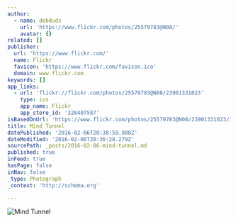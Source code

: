 ```yaml
---
author:
  - name: debduds
    url: 'https://www.flickr.com/photos/25579783@N08/'
    avatar: {}
related: []
publisher:
  url: 'https://www.flickr.com/'
  name: Flickr
  favicon: 'https://www.flickr.com/favicon.ico'
  domain: www.flickr.com
keywords: []
app_links:
  - url: 'flickr://flickr.com/photos/25579783@N08/23901331023'
    type: ios
    app_name: Flickr
    app_store_id: '328407587'
isBasedOnUrl: 'https://www.flickr.com/photos/25579783@N08/23901331023/in/album-72157662049265513/'
title: Mind Tunnel
datePublished: '2016-02-06T20:38:59.908Z'
dateModified: '2016-02-06T20:36:28.279Z'
sourcePath: _posts/2016-02-06-mind-tunnel.md
published: true
inFeed: true
hasPage: false
inNav: false
_type: Photograph
_context: 'http://schema.org'

---
```

![Mind Tunnel](https://farm2.staticflickr.com/1703/23901331023_be8ff78c7e.jpg)